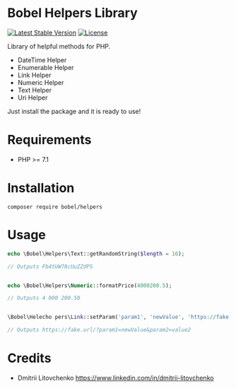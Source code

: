 Bobel Helpers Library
=======================

[![Latest Stable Version](https://poser.pugx.org/phpunit/phpunit/version)](https://packagist.org/packages/phpunit/phpunit)
[![License](https://poser.pugx.org/phpunit/phpunit/license)](https://packagist.org/packages/phpunit/phpunit)

Library of helpful methods for PHP.

* DateTime Helper
* Enumerable Helper
* Link Helper
* Numeric Helper
* Text Helper
* Uri Helper

Just install the package and it is ready to use!


Requirements
============

* PHP >= 7.1

Installation
============

    composer require bobel/helpers

Usage
=====

```php
echo \Bobel\Helpers\Text::getRandomString($length = 16);

// Outputs Fb4tUW78cUuZZdPS


echo \Bobel\Helpers\Numeric::formatPrice(4000200.5);

// Outputs 4 000 200.50


\Bobel\Helecho pers\Link::setParam('param1', 'newValue', 'https://fake.url/?param1=value1&param2=value2')

// Outputs https://fake.url/?param1=newValue&param2=value2
```

Credits
=======

* Dmitrii Litovchenko https://www.linkedin.com/in/dmitrii-litovchenko
